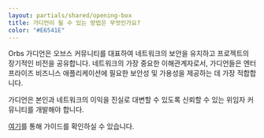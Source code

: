 ```yaml
---
layout: partials/shared/opening-box
title: 가디언이 될 수 있는 방법은 무엇인가요?
color: "#E6541E"
---
```


Orbs 가디언은 오브스 커뮤니티를 대표하여 네트워크의 보안을 유지하고 프로젝트의 장기적인 비전을 공유합니다. 네트워크의 가장 중요한 이해관계자로서, 가디언들은 엔터프라이즈 비즈니스 애플리케이션에 필요한 보안성 및 가용성을 제공하는 데 가장 적합합니다.

가디언은 본인과 네트워크의 이익을 진실로 대변할 수 있도록 신뢰할 수 있는 위임자 커뮤니티를 개발해야 합니다.

[여기](https://github.com/orbs-network/validator-instructions/blob/master/public/orbs-public-blockchain-kr.md)를 통해 가이드를 확인하실 수 있습니다.
